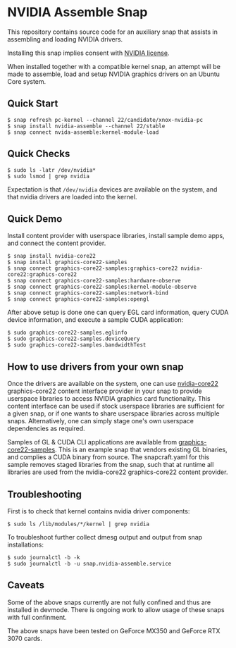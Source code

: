 # NVIDIA Assemble Snap

This repository contains source code for an auxiliary snap that
assists in assembling and loading NVIDIA drivers.

Installing this snap implies consent with [NVIDIA
license](https://www.nvidia.com/en-gb/drivers/geforce-license/).

When installed together with a compatible kernel snap, an attempt will
be made to assemble, load and setup NVIDIA graphics drivers on an
Ubuntu Core system.

## Quick Start

    $ snap refresh pc-kernel --channel 22/candidate/xnox-nvidia-pc
    $ snap install nvidia-assemble --channel 22/stable
    $ snap connect nvida-assemble:kernel-module-load

## Quick Checks

    $ sudo ls -latr /dev/nvidia*
    $ sudo lsmod | grep nvidia

Expectation is that `/dev/nvidia` devices are available on the system,
and that nvidia drivers are loaded into the kernel.

## Quick Demo

Install content provider with userspace libraries, install sample demo
apps, and connect the content provider.

    $ snap install nvidia-core22
    $ snap install graphics-core22-samples
    $ snap connect graphics-core22-samples:graphics-core22 nvidia-core22:graphics-core22
    $ snap connect graphics-core22-samples:hardware-observe
    $ snap connect graphics-core22-samples:kernel-module-observe
    $ snap connect graphics-core22-samples:network-bind
    $ snap connect graphics-core22-samples:opengl

After above setup is done one can query EGL card information, query
CUDA device information, and execute a sample CUDA application:

    $ sudo graphics-core22-samples.eglinfo
    $ sudo graphics-core22-samples.deviceQuery
    $ sudo graphics-core22-samples.bandwidthTest

## How to use drivers from your own snap

Once the drivers are available on the system, one can use
[nvidia-core22](https://github.com/xnox/nvidia-core22) graphics-core22
content interface provider in your snap to provide userspace libraries
to access NVIDIA graphics card functionality. This content interface
can be used if stock userspace libraries are sufficient for a given
snap, or if one wants to share userspace libraries across multiple
snaps. Alternatively, one can simply stage one's own userspace
dependencies as required.

Samples of GL & CUDA CLI applications are available from
[graphics-core22-samples](https://github.com/xnox/graphics-core22-samples). This
is an example snap that vendors existing GL binaries, and complies a
CUDA binary from source. The snapcraft.yaml for this sample removes
staged libraries from the snap, such that at runtime all libraries are
used from the nvidia-core22 graphics-core22 content provider.

## Troubleshooting

First is to check that kernel contains nvidia driver components:

    $ sudo ls /lib/modules/*/kernel | grep nvidia

To troubleshoot further collect dmesg output and output from snap
installations:

    $ sudo journalctl -b -k
    $ sudo journalctl -b -u snap.nvidia-assemble.service

## Caveats

Some of the above snaps currently are not fully confined and thus are
installed in devmode. There is ongoing work to allow usage of these
snaps with full confinment.

The above snaps have been tested on GeForce MX350 and GeForce RTX 3070
cards.
